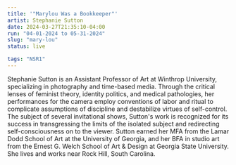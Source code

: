 ```yaml
---
title: '"Marylou Was a Bookkeeper"'
artist: Stephanie Sutton
date: 2024-03-27T21:35:10-04:00
run: "04-01-2024 to 05-31-2024"
slug: "mary-lou"
status: live

tags: "NSR1"
---
```


Stephanie Sutton is an Assistant Professor of Art at Winthrop University, specializing in photography and time-based media. Through the critical lenses of feminist theory, identity politics, and medical pathologies, her performances for the camera employ conventions of labor and ritual to complicate assumptions of discipline and destabilize virtues of self-control. The subject of several invitational shows, Sutton's work is recognized for its success in transgressing the limits of the isolated subject and redirecting self-consciousness on to the viewer. Sutton earned her MFA from the Lamar Dodd School of Art at the University of Georgia, and her BFA in studio art from the Ernest G. Welch School of Art & Design at Georgia State University. She lives and works near Rock Hill, South Carolina.